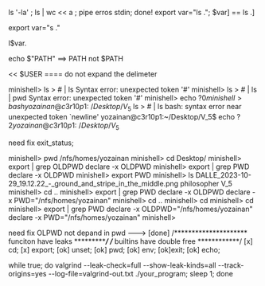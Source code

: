 ls '-la'       ;
ls | wc << a ; pipe erros stdin; done!
export var="ls .";
$var]  == ls .]

export var="s ." 

l$var. 

echo  $"PATH" ==> PATH not $PATH

<< $USER   ==== do not expand the delimeter

minishell> ls > # | ls 
Syntax error: unexpected token '#'
minishell> ls > # | ls  | pwd
Syntax error: unexpected token '#'
minishell> echo $?
0
minishell> bash
yozainan@c3r10p1:~/Desktop/V_5$ ls > # | ls
bash: syntax error near unexpected token `newline'
yozainan@c3r10p1:~/Desktop/V_5$ echo $?
2
yozainan@c3r10p1:~/Desktop/V_5$ 

need fix exit_status;

minishell> pwd
/nfs/homes/yozainan
minishell> cd Desktop/
minishell> export | grep OLDPWD
declare -x OLDPWD
minishell> export | grep PWD
declare -x OLDPWD
minishell> export PWD
minishell> ls
DALLE_2023-10-29_19.12.22_-_ground_and_stripe_in_the_middle.png  philosopher  V_5
minishell> cd ..
minishell> export | grep PWD
declare -x OLDPWD
declare -x PWD="/nfs/homes/yozainan"
minishell> cd ..
minishell> cd 
minishell> cd 
minishell> export | grep PWD
declare -x OLDPWD="/nfs/homes/yozainan"
declare -x PWD="/nfs/homes/yozainan"
minishell>


need fix OLPWD not depand in pwd ---> [done] 
/*********************  funciton have leaks **********************/
/************* builtins  have double free ************/
[x] cd;
[x] export;
[ok] unset;
[ok] pwd;
[ok] env;
[ok]exit;
[ok] echo;

while true; do valgrind --leak-check=full --show-leak-kinds=all --track-origins=yes --log-file=valgrind-out.txt ./your_program; sleep 1; done

